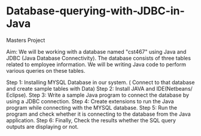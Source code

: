 # Database-querying-with-JDBC-in-Java
Masters Project

Aim: We will be working with a database named "cst467" using Java and JDBC (Java
Database Connectivity). The database consists of three tables related to employee information. We will be writing Java code to perform various queries on these tables.

Step 1: Installing MYSQL Database in our system. ( Connect to that database and create sample tables with Data)
Step 2: Install JAVA and IDE(Netbeans/ Eclipse).
Step 3: Write a sample Java program to connect the database by using a JDBC connection.
Step 4: Create extensions to run the Java program while connecting with the MYSQL database.
Step 5: Run the program and check whether it is connecting to the database from the Java application.
Step 6: Finally, Check the results whether the SQL query outputs are displaying or not. 


